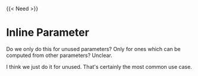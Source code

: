 {{< Need >}}

# Inline Parameter

Do we only do this for unused parameters? Only for ones which can be computed from other parameters? Unclear.

I think we just do it for unused. That's certainly the most common use case.
